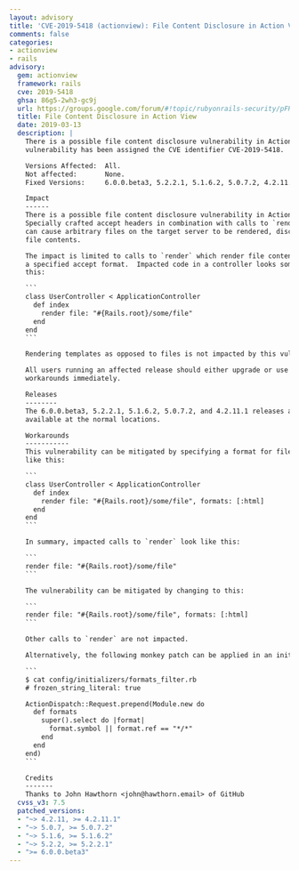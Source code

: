 ```yaml
---
layout: advisory
title: 'CVE-2019-5418 (actionview): File Content Disclosure in Action View'
comments: false
categories:
- actionview
- rails
advisory:
  gem: actionview
  framework: rails
  cve: 2019-5418
  ghsa: 86g5-2wh3-gc9j
  url: https://groups.google.com/forum/#!topic/rubyonrails-security/pFRKI96Sm8Q
  title: File Content Disclosure in Action View
  date: 2019-03-13
  description: |
    There is a possible file content disclosure vulnerability in Action View. This
    vulnerability has been assigned the CVE identifier CVE-2019-5418.

    Versions Affected:  All.
    Not affected:       None.
    Fixed Versions:     6.0.0.beta3, 5.2.2.1, 5.1.6.2, 5.0.7.2, 4.2.11.1

    Impact
    ------
    There is a possible file content disclosure vulnerability in Action View.
    Specially crafted accept headers in combination with calls to `render file:`
    can cause arbitrary files on the target server to be rendered, disclosing the
    file contents.

    The impact is limited to calls to `render` which render file contents without
    a specified accept format.  Impacted code in a controller looks something like
    this:

    ```
    class UserController < ApplicationController
      def index
        render file: "#{Rails.root}/some/file"
      end
    end
    ```

    Rendering templates as opposed to files is not impacted by this vulnerability.

    All users running an affected release should either upgrade or use one of the
    workarounds immediately.

    Releases
    --------
    The 6.0.0.beta3, 5.2.2.1, 5.1.6.2, 5.0.7.2, and 4.2.11.1 releases are
    available at the normal locations.

    Workarounds
    -----------
    This vulnerability can be mitigated by specifying a format for file rendering,
    like this:

    ```
    class UserController < ApplicationController
      def index
        render file: "#{Rails.root}/some/file", formats: [:html]
      end
    end
    ```

    In summary, impacted calls to `render` look like this:

    ```
    render file: "#{Rails.root}/some/file"
    ```

    The vulnerability can be mitigated by changing to this:

    ```
    render file: "#{Rails.root}/some/file", formats: [:html]
    ```

    Other calls to `render` are not impacted.

    Alternatively, the following monkey patch can be applied in an initializer:

    ```
    $ cat config/initializers/formats_filter.rb
    # frozen_string_literal: true

    ActionDispatch::Request.prepend(Module.new do
      def formats
        super().select do |format|
          format.symbol || format.ref == "*/*"
        end
      end
    end)
    ```

    Credits
    -------
    Thanks to John Hawthorn <john@hawthorn.email> of GitHub
  cvss_v3: 7.5
  patched_versions:
  - "~> 4.2.11, >= 4.2.11.1"
  - "~> 5.0.7, >= 5.0.7.2"
  - "~> 5.1.6, >= 5.1.6.2"
  - "~> 5.2.2, >= 5.2.2.1"
  - ">= 6.0.0.beta3"
---
```

